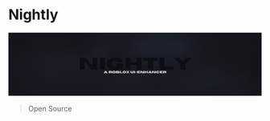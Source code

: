 # Nightly
![Banner](https://github.com/SeasonalKirito/Nightly/blob/main/nightly_banner.png?raw=true)
>Open Source
